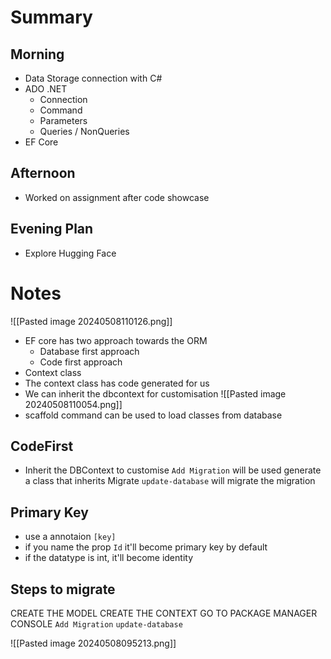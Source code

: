 # Summary
## Morning
- Data Storage connection with C# 
- ADO .NET
	- Connection
	- Command
	- Parameters
	- Queries / NonQueries
- EF Core
## Afternoon
- Worked on assignment after code showcase
## Evening Plan
- Explore Hugging Face 
# Notes
![[Pasted image 20240508110126.png]]
- EF core has two approach towards the ORM
	- Database first approach
	- Code first approach
- Context class
- The context class has code generated for us
- We can inherit the dbcontext for customisation
![[Pasted image 20240508110054.png]]
- scaffold command can be used to load classes from database
## CodeFirst
- Inherit the DBContext to customise
		`Add Migration` will be used generate a class that inherits Migrate
		`update-database` will migrate the migration
## Primary Key
- use a annotaion `[key]`
- if you name the prop `Id` it'll become primary key by default
- if the datatype is int, it'll become identity

## Steps to migrate

CREATE THE MODEL
CREATE THE CONTEXT
GO TO PACKAGE MANAGER CONSOLE
`Add Migration`
`update-database`

![[Pasted image 20240508095213.png]]